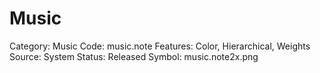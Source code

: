 # Music

Category: Music
Code: music.note
Features: Color, Hierarchical, Weights
Source: System
Status: Released
Symbol: music.note2x.png